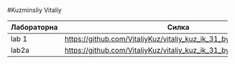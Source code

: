 #Kuzminsliy Vitaliy

Лабораторна | Силка 
------------|-------------------------------------------------------------------
  lab 1    | https://github.com/VitaliyKuz/vitaliy_kuz_ik_31_bygil                
   lab2a    | https://github.com/VitaliyKuz/vitaliy_kuz_ik_31_bygil/tree/main/lab2a
